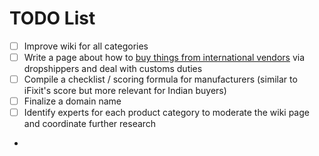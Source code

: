 # TODO List

* [ ] Improve wiki for all categories
* [ ] Write a page about how to [buy things from international vendors](buying-internationally.md) via dropshippers and deal with customs duties
* [ ] Compile a checklist / scoring formula for manufacturers (similar to iFixit's score but more relevant for Indian buyers)
* [ ] Finalize a domain name
* [ ] Identify experts for each product category to moderate the wiki page and coordinate further research
*

